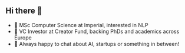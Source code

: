 ## Hi there 👋

- 🔭 MSc Computer Science at Imperial, interested in NLP 
- 🌱 VC Investor at Creator Fund, backing PhDs and academics across Europe
- 💬 Always happy to chat about AI, startups or something in between!

